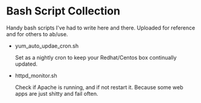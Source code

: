 # Bash Script Collection
Handy bash scripts I've had to write here and there. Uploaded for reference and for others to ab/use. 

- yum_auto_updae_cron.sh
  
  Set as a nightly cron to keep your Redhat/Centos box continually updated. 

- httpd_monitor.sh
  
  Check if Apache is running, and if not restart it. Because some web apps are just shitty and fail often. 
